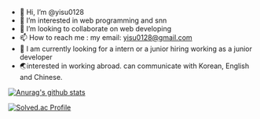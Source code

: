 - 👋 Hi, I’m @yisu0128
- 👀 I’m interested in web programming and snn
- 💞️ I’m looking to collaborate on web developing
- 📫 How to reach me : my email: yisu0128@gmail.com
- 🐾 I am currently looking for a intern or a junior hiring working as a junior developer
- 🌏interested in working abroad. can communicate with Korean, English and Chinese. 





[![Anurag's github stats](https://github-readme-stats.vercel.app/api?username=yisu0128&show_icons=true&theme={theme})](https://github.com/yisu0128/github-readme-stats)

[![Solved.ac Profile](http://mazassumnida.wtf/api/generate_badge?boj=yisu0128)](https://solved.ac/yisu0128)
